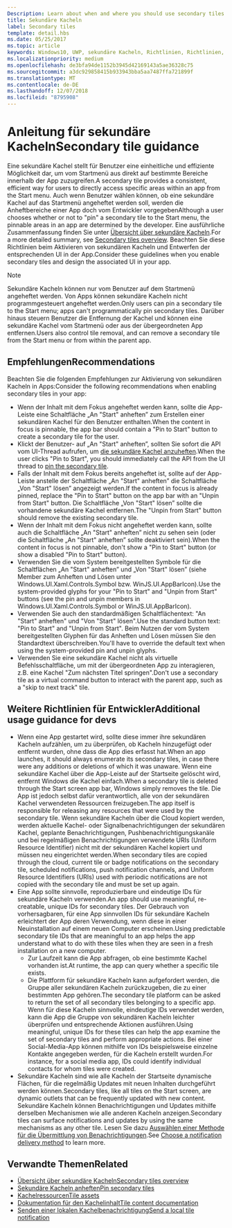 ```yaml
---
Description: Learn about when and where you should use secondary tiles in your UWP app.
title: Sekundäre Kacheln
label: Secondary tiles
template: detail.hbs
ms.date: 05/25/2017
ms.topic: article
keywords: Windows10, UWP, sekundäre Kacheln, Richtlinien, Richtlinien, bewährte Methoden
ms.localizationpriority: medium
ms.openlocfilehash: de3bfa94de1152b3945d42169143a5ae36328c75
ms.sourcegitcommit: a3dc929858415b933943bba5aa7487ffa721899f
ms.translationtype: MT
ms.contentlocale: de-DE
ms.lasthandoff: 12/07/2018
ms.locfileid: "8795908"
---
```

# <a name="secondary-tile-guidance"></a><span data-ttu-id="6b228-103">Anleitung für sekundäre Kacheln</span><span class="sxs-lookup"><span data-stu-id="6b228-103">Secondary tile guidance</span></span>


<span data-ttu-id="6b228-104">Eine sekundäre Kachel stellt für Benutzer eine einheitliche und effiziente Möglichkeit dar, um vom Startmenü aus direkt auf bestimmte Bereiche innerhalb der App zuzugreifen.</span><span class="sxs-lookup"><span data-stu-id="6b228-104">A secondary tile provides a consistent, efficient way for users to directly access specific areas within an app from the Start menu.</span></span> <span data-ttu-id="6b228-105">Auch wenn Benutzer wählen können, ob eine sekundäre Kachel auf das Startmenü angeheftet werden soll, werden die Anheftbereiche einer App doch vom Entwickler vorgegeben</span><span class="sxs-lookup"><span data-stu-id="6b228-105">Although a user chooses whether or not to "pin" a secondary tile to the Start menu, the pinnable areas in an app are determined by the developer.</span></span> <span data-ttu-id="6b228-106">Eine ausführliche Zusammenfassung finden Sie unter [Übersicht über sekundäre Kacheln](secondary-tiles.md).</span><span class="sxs-lookup"><span data-stu-id="6b228-106">For a more detailed summary, see [Secondary tiles overview](secondary-tiles.md).</span></span> <span data-ttu-id="6b228-107">Beachten Sie diese Richtlinien beim Aktivieren von sekundären Kacheln und Entwerfen der entsprechenden UI in der App.</span><span class="sxs-lookup"><span data-stu-id="6b228-107">Consider these guidelines when you enable secondary tiles and design the associated UI in your app.</span></span>

> [!NOTE]
> <span data-ttu-id="6b228-108">Sekundäre Kacheln können nur vom Benutzer auf dem Startmenü angeheftet werden. Von Apps können sekundäre Kacheln nicht programmgesteuert angeheftet werden.</span><span class="sxs-lookup"><span data-stu-id="6b228-108">Only users can pin a secondary tile to the Start menu; apps can't programmatically pin secondary tiles.</span></span> <span data-ttu-id="6b228-109">Darüber hinaus steuern Benutzer die Entfernung der Kachel und können eine sekundäre Kachel vom Startmenü oder aus der übergeordneten App entfernen.</span><span class="sxs-lookup"><span data-stu-id="6b228-109">Users also control tile removal, and can remove a secondary tile from the Start menu or from within the parent app.</span></span>


## <a name="recommendations"></a><span data-ttu-id="6b228-110">Empfehlungen</span><span class="sxs-lookup"><span data-stu-id="6b228-110">Recommendations</span></span>

<span data-ttu-id="6b228-111">Beachten Sie die folgenden Empfehlungen zur Aktivierung von sekundären Kacheln in Apps:</span><span class="sxs-lookup"><span data-stu-id="6b228-111">Consider the following recommendations when enabling secondary tiles in your app:</span></span>

* <span data-ttu-id="6b228-112">Wenn der Inhalt mit dem Fokus angeheftet werden kann, sollte die App-Leiste eine Schaltfläche „An "Start" anheften” zum Erstellen einer sekundären Kachel für den Benutzer enthalten.</span><span class="sxs-lookup"><span data-stu-id="6b228-112">When the content in focus is pinnable, the app bar should contain a "Pin to Start" button to create a secondary tile for the user.</span></span>
* <span data-ttu-id="6b228-113">Klickt der Benutzer- auf „An "Start" anheften”, sollten Sie sofort die API vom UI-Thread aufrufen, um [die sekundäre Kachel anzuheften](secondary-tiles-pinning.md).</span><span class="sxs-lookup"><span data-stu-id="6b228-113">When the user clicks "Pin to Start", you should immediately call the API from the UI thread to [pin the secondary tile](secondary-tiles-pinning.md).</span></span>
* <span data-ttu-id="6b228-114">Falls der Inhalt mit dem Fokus bereits angeheftet ist, sollte auf der App-Leiste anstelle der Schaltfläche „An "Start" anheften” die Schaltfläche „Von "Start" lösen” angezeigt werden.</span><span class="sxs-lookup"><span data-stu-id="6b228-114">If the content in focus is already pinned, replace the "Pin to Start" button on the app bar with an "Unpin from Start" button.</span></span> <span data-ttu-id="6b228-115">Die Schaltfläche „Von "Start" lösen” sollte die vorhandene sekundäre Kachel entfernen.</span><span class="sxs-lookup"><span data-stu-id="6b228-115">The "Unpin from Start" button should remove the existing secondary tile.</span></span>
* <span data-ttu-id="6b228-116">Wenn der Inhalt mit dem Fokus nicht angeheftet werden kann, sollte auch die Schaltfläche „An "Start" anheften” nicht zu sehen sein (oder die Schaltfläche „An "Start" anheften” sollte deaktiviert sein).</span><span class="sxs-lookup"><span data-stu-id="6b228-116">When the content in focus is not pinnable, don't show a "Pin to Start" button (or show a disabled "Pin to Start" button).</span></span>
* <span data-ttu-id="6b228-117">Verwenden Sie die vom System bereitgestellten Symbole für die Schaltflächen „An "Start" anheften” und „Von "Start" lösen” (siehe Member zum Anheften und Lösen unter Windows.UI.Xaml.Controls.Symbol bzw. WinJS.UI.AppBarIcon).</span><span class="sxs-lookup"><span data-stu-id="6b228-117">Use the system-provided glyphs for your "Pin to Start" and "Unpin from Start" buttons (see the pin and unpin members in Windows.UI.Xaml.Controls.Symbol or WinJS.UI.AppBarIcon).</span></span>
* <span data-ttu-id="6b228-118">Verwenden Sie auch den standardmäßigen Schaltflächentext: "An "Start" anheften" und "Von "Start" lösen".</span><span class="sxs-lookup"><span data-stu-id="6b228-118">Use the standard button text: "Pin to Start" and "Unpin from Start".</span></span> <span data-ttu-id="6b228-119">Beim Nutzen der vom System bereitgestellten Glyphen für das Anheften und Lösen müssen Sie den Standardtext überschreiben.</span><span class="sxs-lookup"><span data-stu-id="6b228-119">You'll have to override the default text when using the system-provided pin and unpin glyphs.</span></span>
* <span data-ttu-id="6b228-120">Verwenden Sie eine sekundäre Kachel nicht als virtuelle Befehlsschaltfläche, um mit der übergeordneten App zu interagieren, z.B. eine Kachel "Zum nächsten Titel springen".</span><span class="sxs-lookup"><span data-stu-id="6b228-120">Don't use a secondary tile as a virtual command button to interact with the parent app, such as a "skip to next track" tile.</span></span>


## <a name="additional-usage-guidance-for-devs"></a><span data-ttu-id="6b228-121">Weitere Richtlinien für Entwickler</span><span class="sxs-lookup"><span data-stu-id="6b228-121">Additional usage guidance for devs</span></span>

* <span data-ttu-id="6b228-122">Wenn eine App gestartet wird, sollte diese immer ihre sekundären Kacheln aufzählen, um zu überprüfen, ob Kacheln hinzugefügt oder entfernt wurden, ohne dass die App dies erfasst hat.</span><span class="sxs-lookup"><span data-stu-id="6b228-122">When an app launches, it should always enumerate its secondary tiles, in case there were any additions or deletions of which it was unaware.</span></span> <span data-ttu-id="6b228-123">Wenn eine sekundäre Kachel über die App-Leiste auf der Startseite gelöscht wird, entfernt Windows die Kachel einfach.</span><span class="sxs-lookup"><span data-stu-id="6b228-123">When a secondary tile is deleted through the Start screen app bar, Windows simply removes the tile.</span></span> <span data-ttu-id="6b228-124">Die App ist jedoch selbst dafür verantwortlich, alle von der sekundären Kachel verwendeten Ressourcen freizugeben.</span><span class="sxs-lookup"><span data-stu-id="6b228-124">The app itself is responsible for releasing any resources that were used by the secondary tile.</span></span> <span data-ttu-id="6b228-125">Wenn sekundäre Kacheln über die Cloud kopiert werden, werden aktuelle Kachel- oder Signalbenachrichtigungen der sekundären Kachel, geplante Benachrichtigungen, Pushbenachrichtigungskanäle und bei regelmäßigen Benachrichtigungen verwendete URIs (Uniform Resource Identifier) nicht mit der sekundären Kachel kopiert und müssen neu eingerichtet werden.</span><span class="sxs-lookup"><span data-stu-id="6b228-125">When secondary tiles are copied through the cloud, current tile or badge notifications on the secondary tile, scheduled notifications, push notification channels, and Uniform Resource Identifiers (URIs) used with periodic notifications are not copied with the secondary tile and must be set up again.</span></span>
* <span data-ttu-id="6b228-126">Eine App sollte sinnvolle, reproduzierbare und eindeutige IDs für sekundäre Kacheln verwenden.</span><span class="sxs-lookup"><span data-stu-id="6b228-126">An app should use meaningful, re-creatable, unique IDs for secondary tiles.</span></span> <span data-ttu-id="6b228-127">Der Gebrauch von vorhersagbaren, für eine App sinnvollen IDs für sekundäre Kacheln erleichtert der App deren Verwendung, wenn diese in einer Neuinstallation auf einem neuen Computer erscheinen.</span><span class="sxs-lookup"><span data-stu-id="6b228-127">Using predictable secondary tile IDs that are meaningful to an app helps the app understand what to do with these tiles when they are seen in a fresh installation on a new computer.</span></span>
  * <span data-ttu-id="6b228-128">Zur Laufzeit kann die App abfragen, ob eine bestimmte Kachel vorhanden ist.</span><span class="sxs-lookup"><span data-stu-id="6b228-128">At runtime, the app can query whether a specific tile exists.</span></span>
  * <span data-ttu-id="6b228-129">Die Plattform für sekundäre Kacheln kann aufgefordert werden, die Gruppe aller sekundären Kacheln zurückzugeben, die zu einer bestimmten App gehören.</span><span class="sxs-lookup"><span data-stu-id="6b228-129">The secondary tile platform can be asked to return the set of all secondary tiles belonging to a specific app.</span></span> <span data-ttu-id="6b228-130">Wenn für diese Kacheln sinnvolle, eindeutige IDs verwendet werden, kann die App die Gruppe von sekundären Kacheln leichter überprüfen und entsprechende Aktionen ausführen.</span><span class="sxs-lookup"><span data-stu-id="6b228-130">Using meaningful, unique IDs for these tiles can help the app examine the set of secondary tiles and perform appropriate actions.</span></span> <span data-ttu-id="6b228-131">Bei einer Social-Media-App können mithilfe von IDs beispielsweise einzelne Kontakte angegeben werden, für die Kacheln erstellt wurden.</span><span class="sxs-lookup"><span data-stu-id="6b228-131">For instance, for a social media app, IDs could identify individual contacts for whom tiles were created.</span></span>
* <span data-ttu-id="6b228-132">Sekundäre Kacheln sind wie alle Kacheln der Startseite dynamische Flächen, für die regelmäßig Updates mit neuen Inhalten durchgeführt werden können.</span><span class="sxs-lookup"><span data-stu-id="6b228-132">Secondary tiles, like all tiles on the Start screen, are dynamic outlets that can be frequently updated with new content.</span></span> <span data-ttu-id="6b228-133">Sekundäre Kacheln können Benachrichtigungen und Updates mithilfe derselben Mechanismen wie alle anderen Kacheln anzeigen.</span><span class="sxs-lookup"><span data-stu-id="6b228-133">Secondary tiles can surface notifications and updates by using the same mechanisms as any other tile.</span></span> <span data-ttu-id="6b228-134">Lesen Sie dazu [Auswählen einer Methode für die Übermittlung von Benachrichtigungen](choosing-a-notification-delivery-method.md).</span><span class="sxs-lookup"><span data-stu-id="6b228-134">See [Choose a notification delivery method](choosing-a-notification-delivery-method.md) to learn more.</span></span>


## <a name="related"></a><span data-ttu-id="6b228-135">Verwandte Themen</span><span class="sxs-lookup"><span data-stu-id="6b228-135">Related</span></span>

* [<span data-ttu-id="6b228-136">Übersicht über sekundäre Kacheln</span><span class="sxs-lookup"><span data-stu-id="6b228-136">Secondary tiles overview</span></span>](secondary-tiles.md)
* [<span data-ttu-id="6b228-137">Sekundäre Kacheln anheften</span><span class="sxs-lookup"><span data-stu-id="6b228-137">Pin secondary tiles</span></span>](secondary-tiles-pinning.md)
* [<span data-ttu-id="6b228-138">Kachelressourcen</span><span class="sxs-lookup"><span data-stu-id="6b228-138">Tile assets</span></span>](app-assets.md)
* [<span data-ttu-id="6b228-139">Dokumentation für den Kachelinhalt</span><span class="sxs-lookup"><span data-stu-id="6b228-139">Tile content documentation</span></span>](create-adaptive-tiles.md)
* [<span data-ttu-id="6b228-140">Senden einer lokalen Kachelbenachrichtigung</span><span class="sxs-lookup"><span data-stu-id="6b228-140">Send a local tile notification</span></span>](sending-a-local-tile-notification.md)
